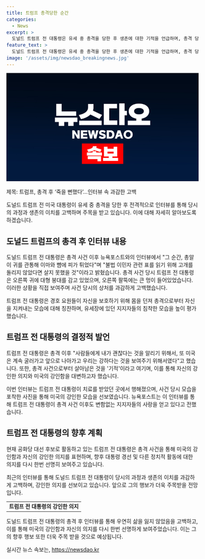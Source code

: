 ```yaml
---
title: 트럼프 총격당한 순간
categories:
  - News
excerpt: >
  도널드 트럼프 전 대통령은 유세 중 총격을 당한 후 생존에 대한 기적을 언급하며, 총격 당시의 경험을 회상했다. 인터뷰에서는 총격 상황과 그 후 경위에 대한 이야기를 전했으며, 총격 이후 자신의 행동과 지지자들의 침착한 모습을 언급했다. 또한, 이번 사건이 어떻게 유권자들에게 영향을 미칠지에 대한 견해를 물었으며, 이를 통해 자신의 입장을 간접적으로 밝혔다. 트럼프 전 대통령의 이야기는 사람들의 이목을 끄는 흥미로운 내용으로 가득 차 있었다.
feature_text: >
  도널드 트럼프 전 대통령은 유세 중 총격을 당한 후 생존에 대한 기적을 언급하며, 총격 당시의 경험을 회상했다. 인터뷰에서는 총격 상황과 그 후 경위에 대한 이야기를 전했으며, 총격 이후 자신의 행동과 지지자들의 침착한 모습을 언급했다. 또한, 이번 사건이 어떻게 유권자들에게 영향을 미칠지에 대한 견해를 물었으며, 이를 통해 자신의 입장을 간접적으로 밝혔다. 트럼프 전 대통령의 이야기는 사람들의 이목을 끄는 흥미로운 내용으로 가득 차 있었다.
image: '/assets/img/newsdao_breakingnews.jpg'
---
```


<p><img src="/assets/img/newsdao_breakingnews.jpg" alt="bookingtag 속보" /></p>

<p>제목: 트럼프, 총격 후 ‘죽을 뻔했다’…인터뷰 속 과감한 고백</p>

<p>도널드 트럼프 전 미국 대통령이 유세 중 총격을 당한 후 전격적으로 인터뷰를 통해 당시의 과정과 생존의 이치를 고백하며 주목을 받고 있습니다. 이에 대해 자세히 알아보도록 하겠습니다.</p>

<h2 data-ke-size="size26">도널드 트럼프의 총격 후 인터뷰 내용</h2>

<p>도널드 트럼프 전 대통령은 총격 사건 이후 뉴욕포스트와의 인터뷰에서 "그 순간, 총알이 귀를 관통해 이마와 뺨에 피가 튀었다"며 "불법 이민자 관련 표를 읽기 위해 고개를 돌리지 않았다면 살지 못했을 것"이라고 밝혔습니다. 총격 사건 당시 트럼프 전 대통령은 오른쪽 귀에 대형 붕대를 감고 있었으며, 오른쪽 팔뚝에는 큰 멍이 들어있었습니다. 이러한 상황을 직접 보여주며 사건 당시의 상처를 과감하게 고백했습니다.</p>

<p data-ke-size="size16">트럼프 전 대통령은 경호 요원들이 자신을 보호하기 위해 몸을 던져 총격으로부터 자신을 지켜내는 모습에 대해 칭찬하며, 유세장에 있던 지지자들의 침착한 모습을 높이 평가했습니다.</p>

<h2 data-ke-size="size26">트럼프 전 대통령의 결정적 발언</h2>

<p>트럼프 전 대통령은 총격 이후 "사람들에게 내가 괜찮다는 것을 알리기 위해서, 또 미국은 계속 굴러가고 앞으로 나아가고 우리는 강하다는 것을 보여주기 위해서였다"고 했습니다. 또한, 총격 사건으로부터 살아남은 것을 '기적'이라고 여기며, 이를 통해 자신의 강인한 의지와 미국의 강인함을 대변하고자 했습니다.</p>

<p>이번 인터뷰는 트럼프 전 대통령이 치료를 받았던 곳에서 행해졌으며, 사건 당시 모습을 포착한 사진을 통해 미국의 강인한 모습을 선보였습니다. 뉴욕포스트는 이 인터뷰를 통해 트럼프 전 대통령이 총격 사건 이후도 변함없는 지지자들의 사랑을 얻고 있다고 전했습니다.</p>

<h2 data-ke-size="size26">트럼프 전 대통령의 향후 계획</h2>

<p>현재 공화당 대선 후보로 활동하고 있는 트럼프 전 대통령은 총격 사건을 통해 미국의 강인함과 자신의 강인한 의지를 표현하며, 향후 대통령 경선 및 다른 정치적 활동에 대한 의지를 다시 한번 선명히 보여주고 있습니다.</p>

<p data-ke-size="size16">최근의 인터뷰를 통해 도널드 트럼프 전 대통령이 당시의 과정과 생존의 이치를 과감하게 고백하며, 강인한 의지를 선보이고 있습니다. 앞으로 그의 행보가 더욱 주목받을 전망입니다.</p>

<table>
    <tr>
        <td style="text-align: center; height: 17px;"><b>트럼프 전 대통령의 강인한 의지</b></td>
    </tr>
</table>

<p>도널드 트럼프 전 대통령의 총격 후 인터뷰를 통해 우연히 삶을 잃지 않았음을 고백하고, 이를 통해 미국의 강인함과 자신의 의지를 다시 한번 선명하게 보여주었습니다. 이는 그의 향후 행보 또한 더욱 주목 받을 것으로 예상됩니다.</p>
실시간 뉴스 속보는, <a href="https://newsdao.kr" rel="dofollow">https://newsdao.kr</a>



